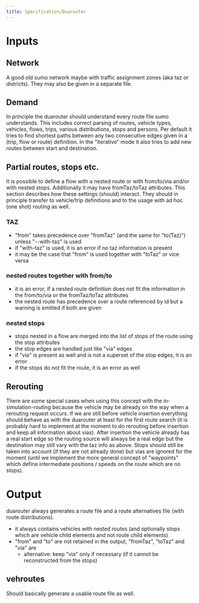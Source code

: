 ```yaml
---
title: Specification/Duarouter
---
```


# Inputs

## Network

A good old sumo network maybe with traffic assignment zones (aka taz or
districts). They may also be given in a separate file.

## Demand

In principle the duarouter should understand every route file sumo
understands. This includes correct parsing of routes, vehicle types,
vehicles, flows, trips, various distributions, stops and persons. Per
default it tries to find shortest paths between any two consecutive
edges given in a (trip, flow or route) definition. In the "iterative"
mode it also tries to add new routes between start and destination.

## Partial routes, stops etc.

It is possible to define a flow with a nested route or with from/to/via
and/or with nested stops. Additionally it may have fromTaz/toTaz
attributes. This section describes how these settings (should) interact.
They should in principle transfer to vehicle/trip definitions and to the
usage with ad hoc (one shot) routing as well.

### TAZ

- "from" takes precedence over "fromTaz" (and the same for "to(Taz)")
  unless "--with-taz" is used
- if "with-taz" is used, it is an error if no taz information is
  present
- it may be the case that "from" is used together with "toTaz" or vice
  versa

### nested routes together with from/to

- it is an error, if a nested route definition does not fit the
  information in the from/to/via or the fromTaz/toTaz attributes
- the nested route has precedence over a route referenced by id but a
  warning is emitted if both are given

### nested stops

- stops nested in a flow are merged into the list of stops of the
  route using the stop attributes
- the stop edges are handled just like "via" edges
- if "via" is present as well and is not a superset of the stop edges,
  it is an error
- if the stops do not fit the route, it is an error as well

## Rerouting

There are some special cases when using this concept with the
in-simulation-routing because the vehicle may be already on the way when
a rerouting request occurs. If we are still before vehicle insertion
everything should behave as with the duarouter at least for the first
route search (it is probably hard to implement at the moment to do
rerouting before insertion and keep all information about vias). After
insertion the vehicle already has a real start edge so the routing
source will always be a real edge but the destination may still vary
with the taz info as above. Stops should still be taken into account (if
they are not already done) but vias are ignored for the moment (until we
implement the more general concept of "waypoints" which define
intermediate positions / speeds on the route which are no stops).

# Output

duarouter always generates a route file and a route alternatives file
(with route distributions).

- it always contains vehicles with nested routes (and optionally stops
which are vehicle child elements and not route child elements)
- "from" and "to" are not retained in the output, "fromTaz", "toTaz"
and "via" are
  - alternative: keep "via" only if necessary (if it cannot be
    reconstructed from the stops)

## vehroutes

Should basically generate a usable route file as well.